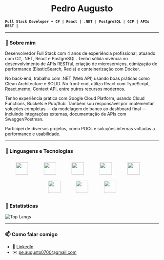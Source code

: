 <h1 align="center">Pedro Augusto</h1>
 
 **`Full Stack Developer • C# | React | .NET | PostgreSQL | GCP | APIs REST |`**

<link rel="stylesheet" type='text/css' href="https://cdn.jsdelivr.net/gh/devicons/devicon@latest/devicon.min.css" />

---

### 🧠 Sobre mim

Desenvolvedor Full Stack com 4 anos de experiência profissional, atuando com C#, .NET, React e PostgreSQL. Tenho sólida vivência no desenvolvimento de APIs RESTful, criação de microserviços, otimização de performance (ElasticSearch, Redis) e conteinerização com Docker.

No back-end, trabalho com .NET (Web API) usando boas práticas como Clean Architecture e SOLID. No front-end, utilizo React com TypeScript, React.memo, Context API, entre outros recursos modernos.

Tenho experiência prática com Google Cloud Platform, usando Cloud Functions, Buckets e Pub/Sub. Também sou responsável por implementar soluções completas — da modelagem de banco ao dashboard final — incluindo integrações externas, documentação de APIs com Swagger/Postman.

Participei de diversos projetos, como POCs e soluções internas voltadas a performance e usabilidade.

---

### 🧰 Linguagens e Tecnologias

<p align="center">
  <img src="https://cdn.jsdelivr.net/gh/devicons/devicon/icons/csharp/csharp-original.svg" width="40" height="40" style="margin: 10px;" />
  &nbsp;&nbsp;&nbsp;&nbsp;&nbsp;&nbsp;
  <img src="https://cdn.jsdelivr.net/gh/devicons/devicon/icons/dotnetcore/dotnetcore-original.svg" width="40" height="40" style="margin: 10px;" />
  &nbsp;&nbsp;&nbsp;&nbsp;&nbsp;&nbsp;
  <img src="https://cdn.jsdelivr.net/gh/devicons/devicon/icons/postgresql/postgresql-original.svg" width="40" height="40" style="margin: 10px;" />
  &nbsp;&nbsp;&nbsp;&nbsp;&nbsp;&nbsp;
  <img src="https://cdn.jsdelivr.net/gh/devicons/devicon/icons/react/react-original.svg" width="40" height="40" style="margin: 10px;" />
  &nbsp;&nbsp;&nbsp;&nbsp;&nbsp;&nbsp;
  <img src="https://cdn.jsdelivr.net/gh/devicons/devicon/icons/typescript/typescript-original.svg" width="40" height="40" style="margin: 10px;" />
  &nbsp;&nbsp;&nbsp;&nbsp;&nbsp;&nbsp;
  <img src="https://cdn.jsdelivr.net/gh/devicons/devicon/icons/javascript/javascript-original.svg" width="40" height="40" style="margin: 10px;" />
  &nbsp;&nbsp;&nbsp;&nbsp;&nbsp;&nbsp;
  <img src="https://cdn.jsdelivr.net/gh/devicons/devicon/icons/git/git-original.svg" width="40" height="40" style="margin: 10px;" />
  &nbsp;&nbsp;&nbsp;&nbsp;&nbsp;&nbsp;
  <img src="https://cdn.jsdelivr.net/gh/devicons/devicon/icons/googlecloud/googlecloud-original.svg" width="40" height="40" style="margin: 10px;" />
</p>


### 🧰 Estatísticas
![Top Langs](https://github-readme-stats.vercel.app/api/top-langs/?username=PeedroAugusto&layout=compact&theme=transparent&hide_border=true&custom_title=Tecnologias)


---
### 📫 Como falar comigo

- 💼 [LinkedIn](https://www.linkedin.com/in/pedroaugusto-dev/)
- ✉️ pe.augusto0700@gmail.com

